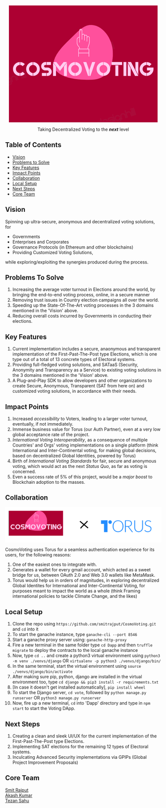 <p align="center"><img src="./Dapp/src/assets/final_logo.png" align="center"></p>
<p align="center">Taking Decentralized Voting to the <strong><i>next</i></strong> level</p>

## Table of Contents

- [Vision](#vision)
- [Problems to Solve](#problems-to-solve)
- [Key Features](#key-featuers)
- [Impact Points](#impact-points)
- [Collaboration](#collaboration)
- [Local Setup](#local-setup-)
- [Next Steps](#next-steps)
- [Core Team](#core-team)

## Vision

Spinning up ultra-secure, anonymous and decentralized voting solutions, for

- Governments
- Enterprises and Corporates
- Governance Protocols (in Ethereum and other blockchains)
- Providing Customized Voting Solutions,

while exploring/exploiting the synergies produced during the process.

## Problems To Solve

1. Increasing the average voter turnout in Elections around the world, by bringing the end-to-end voting process, online, in a secure manner
2. Removing trust issues in Country election campaigns all over the world.
3. Speeding up the State-Of-The-Art voting processes in the 3 domains mentioned in the 'Vision' above.
4. Reducing overall costs incurred by Governments in conducting their elections.

## Key Features

1. Current implementation includes a secure, anaonymous and transparent implementation of the First-Past-The-Post type Elections, which is one type out of a total of 13 concrete types of Electoral systems.
2. Providing full-fledged voting solutions, and SATaaS (Security, Anonymity and Transparency as a Service) to existing voting solutions in the 3 domains mentioned in the 'Vision' above.
3. A Plug-and-Play SDK to allow developers and other organizations to create Secure, Anonymous, Transparent (SAT from here on) and customized voting solutions, in accordance with their needs.

## Impact Points

1. Increased _accessibility_ to Voters, leading to a larger voter turnout, eventually, if not immediately.
2. Immense business value for Torus (our Auth Partner), even at a very low global acceptance rate of the project.
3. _International Voting Interoperability_, as a consequence of multiple Countries' and Orgs' voting implementations on a single platform (think International and Inter-Continental voting, for making global decisions, based on decentralized Global Identities, powered by Torus)
4. Birth of _International Voting Standards_ for fair, secure and anonymous voting, which would act as the next _Status Quo_, as far as voting is concerned.
5. Even a success rate of 5% of this project, would be a _major boost_ to Blockchain adoption to the masses.

## Collaboration

<p align="center"><img src="./Dapp/src/assets/collab.png" align="center"></p>

CosmoVoting uses Torus for a seamless authentication experience for its users, for the following reasons:

1. One of the easiest ones to integrate with.
2. Generates a wallet for every gmail account, which acted as a sweet bridge for us, between OAuth 2.0 and Web 3.0 wallets like MetaMask.
3. Torus would help us in orders of magnitudes, in exploring decentralized Global Identites for International and Inter-Continental Voting, for purposes meant to impact the world as a whole (think Framing international policies to tackle Climate Change, and the likes)

## Local Setup

1. Clone the repo using `https://github.com/smitrajput/CosmoVoting.git` and `cd` into it
2. To start the ganache instance, type `ganache-cli --port 8546`
3. Start a ganache proxy server using: `ganache-http-proxy`
4. Fire a new terminal in the same folder type `cd Dapp` and then `truffle migrate` to deploy the contracts to the local ganache instance
5. Now, type `cd ..` and create a python3 virtual environment using `python3 -m venv ./venvs/django` OR `virtualenv -p python3 ./venvs/django/bin/`
6. In the same terminal, start the virtual environment using `source ./venvs/django/bin/activate`
7. After making sure pip, python, django are installed in the virtual environment too, type `cd django && pip3 install -r requirements.txt`
8. [In case it doesn't get installed automatically], `pip install wheel`
9. To start the Django server, `cd vote`, followed by `python manage.py runserver` OR `python3 manage.py runserver`
10. Now, fire up a new terminal, `cd` into 'Dapp' directory and type in `npm start` to start the Voting DApp.

## Next Steps

1. Creating a clean and sleek UI/UX for the current implementation of the First-Past-The-Post type Elections.
2. Implementing SAT elections for the remaining 12 types of Electoral systems.
3. Inculcating Advanced Security implementations via GPIPs (Global Project Improvement Proposals)

## Core Team

[Smit Rajput](https://www.linkedin.com/in/smit-rajput-417517139/)<br />[Akash Kumar](https://www.linkedin.com/in/akash981/)<br />[Tezan Sahu](https://www.linkedin.com/in/tezan-sahu/)
